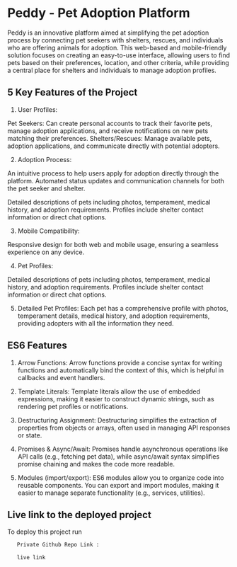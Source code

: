 
# Peddy - Pet Adoption Platform


Peddy is an innovative platform aimed at simplifying the pet adoption process by connecting pet seekers with shelters, rescues, and individuals who are offering animals for adoption. This web-based and mobile-friendly solution focuses on creating an easy-to-use interface, allowing users to find pets based on their preferences, location, and other criteria, while providing a central place for shelters and individuals to manage adoption profiles.




##  5 Key Features of the Project

1. User Profiles:

Pet Seekers: Can create personal accounts to track their favorite pets, manage adoption applications, and receive notifications on new pets matching their preferences.
Shelters/Rescues: Manage available pets, adoption applications, and communicate directly with potential adopters.

2. Adoption Process:

An intuitive process to help users apply for adoption directly through the platform.
Automated status updates and communication channels for both the pet seeker and shelter.

Detailed descriptions of pets including photos, temperament, medical history, and adoption requirements.
Profiles include shelter contact information or direct chat options.

3. Mobile Compatibility:

Responsive design for both web and mobile usage, ensuring a seamless experience on any device.

4. Pet Profiles:

Detailed descriptions of pets including photos, temperament, medical history, and adoption requirements.
Profiles include shelter contact information or direct chat options.

5. Detailed Pet Profiles:
Each pet has a comprehensive profile with photos, temperament details, medical history, and adoption requirements, providing adopters with all the information they need.


## ES6 Features

1. Arrow Functions:
Arrow functions provide a concise syntax for writing functions and automatically bind the context of this, which is helpful in callbacks and event handlers.

2. Template Literals:
Template literals allow the use of embedded expressions, making it easier to construct dynamic strings, such as rendering pet profiles or notifications.

3. Destructuring Assignment:
Destructuring simplifies the extraction of properties from objects or arrays, often used in managing API responses or state.

4. Promises & Async/Await:
Promises handle asynchronous operations like API calls (e.g., fetching pet data), while async/await syntax simplifies promise chaining and makes the code more readable.

5. Modules (import/export):
ES6 modules allow you to organize code into reusable components. You can export and import modules, making it easier to manage separate functionality (e.g., services, utilities).


## Live link to the deployed project

To deploy this project run

```bash
   Private Github Repo Link : 
```

```bash
   live link
```


